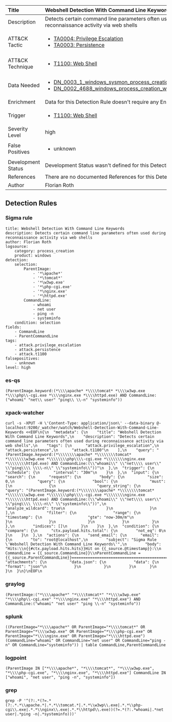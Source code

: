 | Title                | Webshell Detection With Command Line Keywords                                                                                                                                                 |
|:---------------------|:------------------------------------------------------------------------------------------------------------------------------------------------------------|
| Description          | Detects certain command line parameters often used during reconnaissance activity via web shells                                                                                                                                           |
| ATT&amp;CK Tactic    |  <ul><li>[TA0004: Privilege Escalation](https://attack.mitre.org/tactics/TA0004)</li><li>[TA0003: Persistence](https://attack.mitre.org/tactics/TA0003)</li></ul>  |
| ATT&amp;CK Technique | <ul><li>[T1100: Web Shell](https://attack.mitre.org/techniques/T1100)</li></ul>  |
| Data Needed          | <ul><li>[DN_0003_1_windows_sysmon_process_creation](../Data_Needed/DN_0003_1_windows_sysmon_process_creation.md)</li><li>[DN_0002_4688_windows_process_creation_with_commandline](../Data_Needed/DN_0002_4688_windows_process_creation_with_commandline.md)</li></ul>  |
| Enrichment           |  Data for this Detection Rule doesn't require any Enrichments.  |
| Trigger              | <ul><li>[T1100: Web Shell](../Triggers/T1100.md)</li></ul>  |
| Severity Level       | high |
| False Positives      | <ul><li>unknown</li></ul>  |
| Development Status   |  Development Status wasn't defined for this Detection Rule yet  |
| References           |  There are no documented References for this Detection Rule yet  |
| Author               | Florian Roth |


## Detection Rules

### Sigma rule

```
title: Webshell Detection With Command Line Keywords
description: Detects certain command line parameters often used during reconnaissance activity via web shells
author: Florian Roth
logsource:
    category: process_creation
    product: windows
detection:
    selection:
        ParentImage:
            - '*\apache*'
            - '*\tomcat*'
            - '*\w3wp.exe'
            - '*\php-cgi.exe'
            - '*\nginx.exe'
            - '*\httpd.exe'
        CommandLine:
            - whoami
            - net user
            - ping -n
            - systeminfo
    condition: selection
fields:
    - CommandLine
    - ParentCommandLine
tags:
    - attack.privilege_escalation
    - attack.persistence
    - attack.t1100
falsepositives:
    - unknown
level: high

```





### es-qs
    
```
(ParentImage.keyword:(*\\\\apache* *\\\\tomcat* *\\\\w3wp.exe *\\\\php\\-cgi.exe *\\\\nginx.exe *\\\\httpd.exe) AND CommandLine:("whoami" "net\\ user" "ping\\ \\-n" "systeminfo"))
```


### xpack-watcher
    
```
curl -s -XPUT -H \'Content-Type: application/json\' --data-binary @- localhost:9200/_watcher/watch/Webshell-Detection-With-Command-Line-Keywords <<EOF\n{\n  "metadata": {\n    "title": "Webshell Detection With Command Line Keywords",\n    "description": "Detects certain command line parameters often used during reconnaissance activity via web shells",\n    "tags": [\n      "attack.privilege_escalation",\n      "attack.persistence",\n      "attack.t1100"\n    ],\n    "query": "(ParentImage.keyword:(*\\\\\\\\apache* *\\\\\\\\tomcat* *\\\\\\\\w3wp.exe *\\\\\\\\php\\\\-cgi.exe *\\\\\\\\nginx.exe *\\\\\\\\httpd.exe) AND CommandLine:(\\"whoami\\" \\"net\\\\ user\\" \\"ping\\\\ \\\\-n\\" \\"systeminfo\\"))"\n  },\n  "trigger": {\n    "schedule": {\n      "interval": "30m"\n    }\n  },\n  "input": {\n    "search": {\n      "request": {\n        "body": {\n          "size": 0,\n          "query": {\n            "bool": {\n              "must": [\n                {\n                  "query_string": {\n                    "query": "(ParentImage.keyword:(*\\\\\\\\apache* *\\\\\\\\tomcat* *\\\\\\\\w3wp.exe *\\\\\\\\php\\\\-cgi.exe *\\\\\\\\nginx.exe *\\\\\\\\httpd.exe) AND CommandLine:(\\"whoami\\" \\"net\\\\ user\\" \\"ping\\\\ \\\\-n\\" \\"systeminfo\\"))",\n                    "analyze_wildcard": true\n                  }\n                }\n              ],\n              "filter": {\n                "range": {\n                  "timestamp": {\n                    "gte": "now-30m/m"\n                  }\n                }\n              }\n            }\n          }\n        },\n        "indices": []\n      }\n    }\n  },\n  "condition": {\n    "compare": {\n      "ctx.payload.hits.total": {\n        "not_eq": 0\n      }\n    }\n  },\n  "actions": {\n    "send_email": {\n      "email": {\n        "to": "root@localhost",\n        "subject": "Sigma Rule \'Webshell Detection With Command Line Keywords\'",\n        "body": "Hits:\\n{{#ctx.payload.hits.hits}}Hit on {{_source.@timestamp}}:\\n      CommandLine = {{_source.CommandLine}}\\nParentCommandLine = {{_source.ParentCommandLine}}================================================================================\\n{{/ctx.payload.hits.hits}}",\n        "attachments": {\n          "data.json": {\n            "data": {\n              "format": "json"\n            }\n          }\n        }\n      }\n    }\n  }\n}\nEOF\n
```


### graylog
    
```
(ParentImage:("*\\\\apache*" "*\\\\tomcat*" "*\\\\w3wp.exe" "*\\\\php\\-cgi.exe" "*\\\\nginx.exe" "*\\\\httpd.exe") AND CommandLine:("whoami" "net user" "ping \\-n" "systeminfo"))
```


### splunk
    
```
((ParentImage="*\\\\apache*" OR ParentImage="*\\\\tomcat*" OR ParentImage="*\\\\w3wp.exe" OR ParentImage="*\\\\php-cgi.exe" OR ParentImage="*\\\\nginx.exe" OR ParentImage="*\\\\httpd.exe") (CommandLine="whoami" OR CommandLine="net user" OR CommandLine="ping -n" OR CommandLine="systeminfo")) | table CommandLine,ParentCommandLine
```


### logpoint
    
```
(ParentImage IN ["*\\\\apache*", "*\\\\tomcat*", "*\\\\w3wp.exe", "*\\\\php-cgi.exe", "*\\\\nginx.exe", "*\\\\httpd.exe"] CommandLine IN ["whoami", "net user", "ping -n", "systeminfo"])
```


### grep
    
```
grep -P '^(?:.*(?=.*(?:.*.*\\apache.*|.*.*\\tomcat.*|.*.*\\w3wp\\.exe|.*.*\\php-cgi\\.exe|.*.*\\nginx\\.exe|.*.*\\httpd\\.exe))(?=.*(?:.*whoami|.*net user|.*ping -n|.*systeminfo)))'
```



